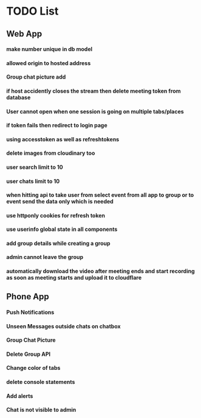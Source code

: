 # TODO List

## Web App

#### make number unique in db model
#### allowed origin to hosted address
#### Group chat picture add
#### if host accidently closes the stream then delete meeting token from database
#### User cannot open when one session is going on multiple tabs/places
#### if token fails then redirect to login page
#### using accesstoken as well as refreshtokens
#### delete images from cloudinary too
#### user search limit to 10
#### user chats limit to 10
#### when hitting api to take user from select event from all app to group or to event send the data only which is needed
#### use httponly cookies for refresh token
#### use userinfo global state in all components
#### add group details while creating a group
#### admin cannot leave the group
#### automatically download the video after meeting ends and start recording as soon as meeting starts and upload it to cloudflare

## Phone App

#### Push Notifications
#### Unseen Messages outside chats on chatbox
#### Group Chat Picture
#### Delete Group API
#### Change color of tabs
#### delete console statements
#### Add alerts 
#### Chat is not visible to admin
